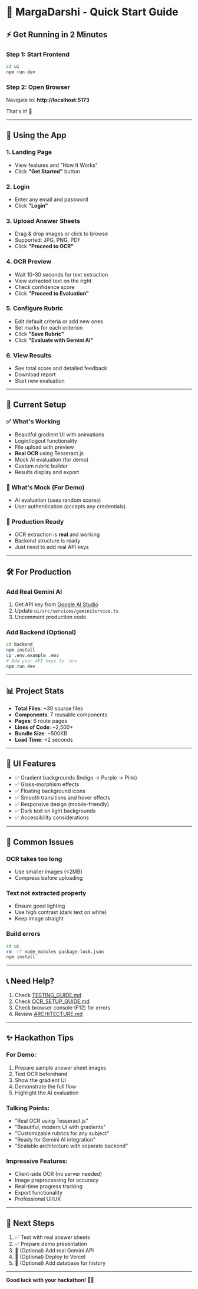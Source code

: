 # 🚀 MargaDarshi - Quick Start Guide

## ⚡ Get Running in 2 Minutes

### Step 1: Start Frontend
```bash
cd ui
npm run dev
```

### Step 2: Open Browser
Navigate to: **http://localhost:5173**

That's it! 🎉

---

## 📱 Using the App

### 1. Landing Page
- View features and "How It Works"
- Click **"Get Started"** button

### 2. Login
- Enter any email and password
- Click **"Login"**

### 3. Upload Answer Sheets
- Drag & drop images or click to browse
- Supported: JPG, PNG, PDF
- Click **"Proceed to OCR"**

### 4. OCR Preview
- Wait 10-30 seconds for text extraction
- View extracted text on the right
- Check confidence score
- Click **"Proceed to Evaluation"**

### 5. Configure Rubric
- Edit default criteria or add new ones
- Set marks for each criterion
- Click **"Save Rubric"**
- Click **"Evaluate with Gemini AI"**

### 6. View Results
- See total score and detailed feedback
- Download report
- Start new evaluation

---

## 🎯 Current Setup

### ✅ What's Working
- Beautiful gradient UI with animations
- Login/logout functionality
- File upload with preview
- **Real OCR** using Tesseract.js
- Mock AI evaluation (for demo)
- Custom rubric builder
- Results display and export

### 🔄 What's Mock (For Demo)
- AI evaluation (uses random scores)
- User authentication (accepts any credentials)

### 🚀 Production Ready
- OCR extraction is **real** and working
- Backend structure is ready
- Just need to add real API keys

---

## 🛠️ For Production

### Add Real Gemini AI
1. Get API key from [Google AI Studio](https://makersuite.google.com/app/apikey)
2. Update `ui/src/services/geminiService.ts`
3. Uncomment production code

### Add Backend (Optional)
```bash
cd backend
npm install
cp .env.example .env
# Add your API keys to .env
npm run dev
```

---

## 📊 Project Stats

- **Total Files**: ~30 source files
- **Components**: 7 reusable components
- **Pages**: 6 route pages
- **Lines of Code**: ~2,500+
- **Bundle Size**: ~500KB
- **Load Time**: <2 seconds

---

## 🎨 UI Features

- ✅ Gradient backgrounds (Indigo → Purple → Pink)
- ✅ Glass-morphism effects
- ✅ Floating background icons
- ✅ Smooth transitions and hover effects
- ✅ Responsive design (mobile-friendly)
- ✅ Dark text on light backgrounds
- ✅ Accessibility considerations

---

## 🐛 Common Issues

### OCR takes too long
- Use smaller images (<2MB)
- Compress before uploading

### Text not extracted properly
- Ensure good lighting
- Use high contrast (dark text on white)
- Keep image straight

### Build errors
```bash
cd ui
rm -rf node_modules package-lock.json
npm install
```

---

## 📞 Need Help?

1. Check [TESTING_GUIDE.md](ui/TESTING_GUIDE.md)
2. Check [OCR_SETUP_GUIDE.md](ui/OCR_SETUP_GUIDE.md)
3. Check browser console (F12) for errors
4. Review [ARCHITECTURE.md](ARCHITECTURE.md)

---

## ✨ Hackathon Tips

### For Demo:
1. Prepare sample answer sheet images
2. Test OCR beforehand
3. Show the gradient UI
4. Demonstrate the full flow
5. Highlight the AI evaluation

### Talking Points:
- "Real OCR using Tesseract.js"
- "Beautiful, modern UI with gradients"
- "Customizable rubrics for any subject"
- "Ready for Gemini AI integration"
- "Scalable architecture with separate backend"

### Impressive Features:
- Client-side OCR (no server needed)
- Image preprocessing for accuracy
- Real-time progress tracking
- Export functionality
- Professional UI/UX

---

## 🎯 Next Steps

1. ✅ Test with real answer sheets
2. ✅ Prepare demo presentation
3. 🔄 (Optional) Add real Gemini API
4. 🔄 (Optional) Deploy to Vercel
5. 🔄 (Optional) Add database for history

---

**Good luck with your hackathon! 🚀✨**

